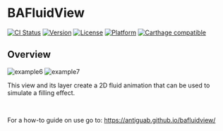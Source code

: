 # BAFluidView

[![CI Status](http://img.shields.io/travis/antiguab/BAFluidView.svg?style=flat)](https://travis-ci.org/antiguab/BAFluidView)
[![Version](https://img.shields.io/cocoapods/v/BAFluidView.svg?style=flat)](https://cocoapods.org/pods/BAFluidView)
[![License](https://img.shields.io/cocoapods/l/BAFluidView.svg?style=flat)](https://cocoapods.org/pods/BAFluidView)
[![Platform](https://img.shields.io/cocoapods/p/BAFluidView.svg?style=flat)](https://cocoapods.org/pods/BAFluidView)
[![Carthage compatible](https://img.shields.io/badge/Carthage-compatible-4BC51D.svg?style=flat)](https://github.com/Carthage/Carthage)

## Overview
![example6](https://github.com/antiguab/BAFluidView/blob/master/readmeAssets/example6.gif)
![example7](https://github.com/antiguab/BAFluidView/blob/master/readmeAssets/example7.gif)

This view and its layer create a 2D fluid animation that can be used to simulate a filling effect.

<br/>

For a how-to guide on use go to: https://antiguab.github.io/bafluidview/
